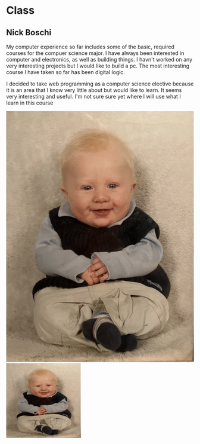 # Class
## Nick Boschi

My computer experience so far includes some of the basic, required courses for the compuer science major. I have always been interested in computer and electronics, as well as building things. I havn't worked on any very interesting projects but I would like to build a pc. The most interesting course I have taken so far has been digital logic.

I decided to take web programming as a computer science elective because it is an area that I know very little about but would like to learn. It seems very interesting and useful. I'm not sure sure yet where I will use what I learn in this course

![Picture of me](me.jpeg)
<img src="me.jpeg" height="200" width="200">